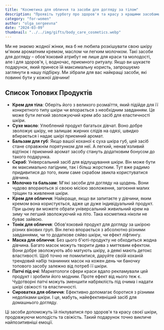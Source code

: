 ```yaml
---
title: "Косметика для обличчя та засоби для догляду за тілом"
description: "Проявіть турботу про здоров'я та красу з кращими засобами догляду"
category: "for-women"
author: "olga_sergeevna"
date: "2024-03-09"
thumbnail: "../../img/gifts/body_care_cosmetics.webp"
---
```


Ми не знаємо жодної жінки, яка б не любила розкішувати свою шкіру м'яким ароматним кремом, маслом чи легким молочком. Такі засоби для догляду – обов'язковий атрибут не лише для краси та молодості, але і для здоров'я, і, водночас, приємного ритуалу. Якщо ви шукаєте подарунок, який принесе їй максимальну користь, запрошуємо заглянути в нашу підбірку. Ми зібрали для вас найкращі засоби, які повинні бути у кожної дівчини!

## Список Топових Продуктів

- **Крем для тіла**: Оберіть його з великого розмаїття, який підійде для її конкретного типу шкіри чи впорається з необхідним завданням. Це може бути легкий зволожуючий крем або засіб для еластичності шкіри.
- **Сухе масло**: Улюблений продукт багатьох дівчат. Воно добре зволожує шкіру, не залишає жирних слідів на одязі, швидко вбирається і надає шкірі приємний аромат.
- **Бальзам для губ**: Якщо вашої коханої є суха шкіра губ, цей засіб стане справжнім порятунком для неї. А легкий, ненав'язливий відтінок і приємний аромат засобу стануть додатковим бонусом до такого подарунка.
- **Скраб**: Універсальний засіб для відлущування шкіри. Він може бути як максимально лагідним, так і більш жорстким. Тут вже радимо придивитися до того, яким саме скрабом звикла користуватися дівчина.
- **Молочко та бальзам**: М'які засоби для догляду на щодень. Вони чудово впораються зі своєю місією зволоження, загоєння малих тріщин та живлення шкіри.
- **Крем для обличчя**: Найкраще, якщо ви запитаєте у дівчини, яким кремом вона користується, адже це дуже індивідуальний продукт. При цьому ви можете обрати універсальний живильний крем на зиму чи легший зволожуючий на літо. Така косметика ніколи не буває зайвою.
- **Тонік для обличчя**: Обов'язковий продукт для догляду за шкірою різних вікових груп. Він легко впорається з абсолютно різними завданнями, чи то додаткове сяйво шкіри, чи ефект ліфтингу.
- **Маска для обличчя**: Без цього б'юті-продукту не обходиться жодна дівчина. Багато масок можуть творити дива з миттєвим ефектом. Вони добре зволожують або матують шкіру, а деякі мають детокс властивості. Щоб точно не помилитися, даруйте своїй коханій трендовий набір тканинних масок на кожен день чи баночку топового засобу залежно від потреб її шкіри.
- **Патчі під очі**: Маркетологи сфери краси вдало рекламували цей продукт і зробили його модним. Проте ефект від нього теж є. Чудотворні патчі можуть зменшити набряклість під очима і надати шкірі свіжості та еластичності.
- **Сироватка для обличчя**: Ефективно допомагає боротися з різними недоліками шкіри. І це, мабуть, найефективніший засіб для домашнього догляду.

Ці засоби допоможуть їй піклуватися про здоров'я та красу своєї шкіри, продовжуючи молодість та свіжість. Такий подарунок точно викличе найпозитивніші емоції.


